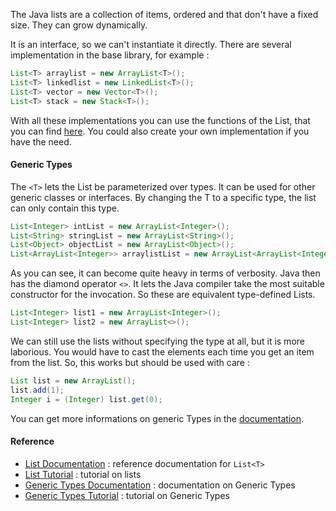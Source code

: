 The Java lists are a collection of items, ordered and that don't have a fixed size. They can grow dynamically.

It is an interface, so we can't instantiate it directly. There are several implementation in the base library, for example :

```java
List<T> arraylist = new ArrayList<T>();
List<T> linkedlist = new LinkedList<T>();
List<T> vector = new Vector<T>();
List<T> stack = new Stack<T>();
```

With all these implementations you can use the functions of the List, that you can find [here][list-doc].
You could also create your own implementation if you have the need.

#### Generic Types

The `<T>` lets the List be parameterized over types. It can be used for other generic classes or interfaces.
By changing the T to a specific type, the list can only contain this type.

```java
List<Integer> intList = new ArrayList<Integer>();
List<String> stringList = new ArrayList<String>();
List<Object> objectList = new ArrayList<Object>();
List<ArrayList<Integer>> arraylistList = new ArrayList<ArrayList<Integer>>();
```

As you can see, it can become quite heavy in terms of verbosity. Java then has the diamond operator `<>`. It lets the Java compiler take the most suitable constructor for the invocation.
So these are equivalent type-defined Lists.

```java
List<Integer> list1 = new ArrayList<Integer>();
List<Integer> list2 = new ArrayList<>();
```

We can still use the lists without specifying the type at all, but it is more laborious. You would have to cast the elements each time you get an item from the list. So, this works but should be used with care :

```java
List list = new ArrayList();
list.add(1);
Integer i = (Integer) list.get(0);
```

You can get more informations on generic Types in the [documentation][generic-doc].

#### Reference

- [List Documentation][list-doc] : reference documentation for `List<T>`
- [List Tutorial][list-tutorial] : tutorial on lists
- [Generic Types Documentation][generic-doc] : documentation on Generic Types
- [Generic Types Tutorial][generic-tutorial] : tutorial on Generic Types

[list-doc]: https://docs.oracle.com/javase/8/docs/api/java/util/List.html
[generic-doc]: https://docs.oracle.com/javase/tutorial/java/generics/types.html
[list-tutorial]: https://www.c-sharpcorner.com/article/java-list/
[generic-tutorial]: https://www.baeldung.com/java-generics
